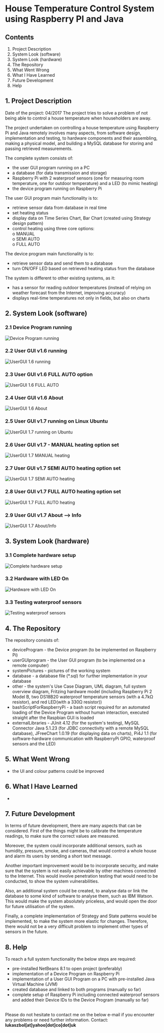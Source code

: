 # House Temperature Control System using Raspberry PI and Java

## Contents

1. Project Description   
2. System Look (software)  
3. System Look (hardware)  
4. The Repository  
5. What Went Wrong
6. What I Have Learned
7. Future Development  
8. Help  




## 1. Project Description 
Date of the project: 04/2017
The project tries to solve a problem of not being able to control a house temperature when householders are away.

The project undertaken on controlling a house temperature using Raspberry Pi and Java remotely involves many aspects, from software design, implementation and testing, to hardware components and their assembling, making a physical model, and building a MySQL database for storing and passing retrieved measurements. 

The complete system consists of:
-	the  user GUI program running on a PC
-	a database (for data transmission and storage)
-	Raspberry Pi with 2 waterproof sensors (one for measuring room temperature, one for outdoor temperature) and a LED (to mimic heating)
-	the device program running on Raspberry Pi

The user GUI program main functionality is to:
-	retrieve sensor data from database in real time
-	set heating status
-	display data on Time Series Chart, Bar Chart (created using Strategy design pattern)
-	control heating using three core options: </br>
    o MANUAL </br> 
    o SEMI AUTO </br>
    o FULL AUTO </br>

The device program main functionality is to:
-	retrieve sensor data and send them to a database
-	turn ON/OFF LED based on retrieved heating status from the database


The system is different to other existing systems, as it:
-	has a sensor for reading outdoor temperatures (instead of relying on weather forecast from the Internet, improving accuracy)
-	displays real-time temperatures not only in fields, but also on charts


## 2. System Look (software)

### 2.1 Device Program running
![Device Program running](systemPictures/software/1-runningDeviceProgram.jpg)

### 2.2 User GUI v1.6 running
![UserGUI 1.6 running](systemPictures/software/2-userGUIv1.6running.jpg)

### 2.3 User GUI v1.6 FULL AUTO option
![UserGUI 1.6 FULL AUTO](systemPictures/software/3-userGUIv1.6FULLAUTO.jpg)

### 2.4 User GUI v1.6 About
![UserGUI 1.6 About](systemPictures/software/4-userGUIv1.6About.jpg)

### 2.5 User GUI v1.7 running on Linux Ubuntu
![UserGUI 1.7 running on Ubuntu](systemPictures/software/5-userGUIv1.7runningOnUbuntu.jpg)

### 2.6 User GUI v1.7 - MANUAL heating option set
![UserGUI 1.7 MANUAL heating](systemPictures/software/6-userGUIv1.7heatingMANUAL.jpg)

### 2.7 User GUI v1.7 SEMI AUTO heating option set
![UserGUI 1.7 SEMI AUTO heating](systemPictures/software/7-userGUIv1.7heatingSEMIAUTO.jpg)

### 2.8 User GUI v1.7 FULL AUTO heating option set
![UserGUI 1.7 FULL AUTO heating](systemPictures/software/8-userGUIv1.7heatingFULLAUTO.jpg)

### 2.9 User GUI v1.7 About --> Info
![UserGUI 1.7 About/Info](systemPictures/software/9-userGUIv1.7AboutInfo.jpg)

## 3. System Look (hardware)

### 3.1 Complete hardware setup
![Complete hardware setup](systemPictures/hardware/1-allHardwareCompleteConfiguration.jpg)

### 3.2 Hardware with LED On
![Hardware with LED On](systemPictures/hardware/2-hardwareWithLEDOn.jpg)

### 3.3 Testing waterproof sensors
![Testing waterproof sensors](systemPictures/hardware/3-hardwareTestingWithWaterproofSensors.jpg)


## 4. The Repository  
The repository consists of:
-   deviceProgram - the Device program (to be implemented on Raspberry Pi)
-   userGUIprogram - the User GUI program (to be implemented on a remote computer)
-   systemPictures - pictures of the working system
-   database - a database file (*.sql) for further implementation in your database
-   other - the system's Use Case Diagram, UML diagram, full system overview diagram, Fritzing hardware model (including Raspberry Pi 2 Model B, two DS18B20 waterproof temperature sensors (with a 4.7kΩ resistor), and red LED(with a 330Ω resistor))
-   bashScriptForRaspberryPi - a bash script required for an automated loading of the Device Program without human interaction, executed straight after the Raspbian GUI is loaded
-   externalLibraries - JUnit 4.12 (for the system's testing), MySQL Connector Java 5.1.23 (for JDBC connectivity with a remote MySQL database), JFreeChart 1.0.19 (for displaying data on charts), Pi4J 1.1 (for software-hardware communication with RaspberryPi GPIO, waterproof sensors and the LED) 
    
## 5. What Went Wrong
- the UI and colour patterns could be improved


## 6. What I Have Learned
-
    
## 7. Future Development  
In terms of future development, there are many aspects that can be considered. First of the things might be to calibrate the temperature readings, to make sure the correct values are measured. 

Moreover, the system could incorporate additional sensors, such as humidity, pressure, smoke, and cameras, that would control a whole house and alarm its users by sending a short text message.

Another important improvement would be to incorporate security, and make sure that the system is not easily achievable by other machines connected to the Internet. This would involve penetration testing that would need to be conducted, to show the system vulnerabilities.

Also, an additional system could be created, to analyse data or link the database to some kind of software to analyse them, such as IBM Watson. This would make the system absolutely priceless, and would open the door for future utilisation of the system.

Finally, a complete implementation of Strategy and State patterns would be implemented, to make the system more elastic for changes. Therefore, there would not be a very difficult problem to implement other types of sensors in the future.


## 8. Help   
To reach a full system functionality the below steps are required:
-   pre-installed NetBeans 8.1 to open project (preferably)
-   implementation of a Device Program on Raspberry Pi
-   implementation of a User GUI Program on a PC with pre-installed Java Virtual Machine (JVM)
-   created database and linked to both programs (manually so far)
-   complete setup of Raspberry Pi including connected waterproof sensors and added their Device IDs to the Device Program (manually so far)  
   
</br>
Please do not hesitate to contact me on the below e-mail if you encounter any problems or need further information.
Contact: <b>lukaszbol[at]yahoo[dot]co[dot]uk</b>
